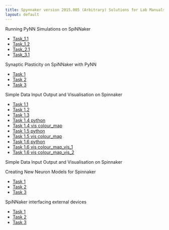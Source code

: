 ```yaml
---
title: Spynnaker version 2015.005 (Arbitrary) Solutions for Lab Manuals
layout: default
---
```


Running PyNN Simulations on SpiNNaker
* [Task_1.1](pynn_simulations_task1.1.py)
* [Task_1.2](pynn_simulations_task1.2.py)
* [Task_2.1](pynn_simulations_task2.1.py)
* [Task_3.1](pynn_simulations_task3.1.py)

Synaptic Plasticity on SpiNNaker with PyNN
* [Task 1](plasticity_task_1.py)
* [Task 2](plasticity_task_2.py)
* [Task 3](plasticity_task_3.py)

Simple Data Input Output and Visualisation on Spinnaker
* [Task 1.1](simple_IO_vis_task1.1.py)
* [Task 1.2](simple_IO_vis_task1.2.py)
* [Task 1.3](simple_IO_vis_task1.3.py)
* [Task 1.4 python](simple_IO_vis_task1.4.py)
* [Task 1.4 vis colour_map](simple_IO_vis_color_data/single_synfire)
* [Task 1.5 python](simple_IO_vis_task1.5.py)
* [Task 1.5 vis colour_map](simple_IO_vis_color_data/duel_synfire)
* [Task 1.6 python](simple_IO_vis_task1.6.py)
* [Task 1.6 vis colour_map_vis_1](simple_IO_vis_color_data/first_synfire)
* [Task 1.6 vis colour_map_vis_2](simple_IO_vis_color_data/second_synfire)

Simple Data Input Output and Visualisation on Spinnaker

Creating New Neuron Models for Spinnaker
* [Task 1](new_models_task_1.py)
* [Task 2](new_models_task_2.py)
* [Task 3](new_models_task_3.py)

SpiNNaker interfacing external devices
* [Task 1](advanced_external_devices_1.py)
* [Task 2](advanced_external_devices_2.py)
* [Task 3](advanced_external_devices_3.py)

